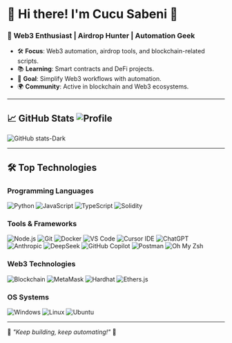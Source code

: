 # 🌟 Hi there! I'm **Cucu Sabeni** 👋  

### 🚀 **Web3 Enthusiast | Airdrop Hunter | Automation Geek**

- 🛠 **Focus**: Web3 automation, airdrop tools, and blockchain-related scripts.  
- 📚 **Learning**: Smart contracts and DeFi projects.  
- 🎯 **Goal**: Simplify Web3 workflows with automation.  
- 🌍 **Community**: Active in blockchain and Web3 ecosystems.

---

## 📈 **GitHub Stats** ![Profile](https://komarev.com/ghpvc/?username=mbrx10&style=flat&color=blue)

![GitHub stats-Dark](https://github-readme-stats.vercel.app/api?username=mbrx10&show_icons=true&theme=dark#gh-dark-mode-only)

---

## 🛠 **Top Technologies**

### Programming Languages
![Python](https://img.shields.io/badge/Python-3776AB?style=flat&logo=python&logoColor=white) 
![JavaScript](https://img.shields.io/badge/JavaScript-F7DF1E?style=flat&logo=javascript&logoColor=black) 
![TypeScript](https://img.shields.io/badge/TypeScript-007ACC?style=flat&logo=typescript&logoColor=white) 
![Solidity](https://img.shields.io/badge/Solidity-363636?style=flat&logo=solidity&logoColor=white)

### Tools & Frameworks
![Node.js](https://img.shields.io/badge/Node.js-339933?style=flat&logo=node.js&logoColor=white) 
![Git](https://img.shields.io/badge/Git-F05032?style=flat&logo=git&logoColor=white) 
![Docker](https://img.shields.io/badge/Docker-2496ED?style=flat&logo=docker&logoColor=white) 
![VS Code](https://img.shields.io/badge/VS%20Code-007ACC?style=flat&logo=visual-studio-code&logoColor=white) 
![Cursor IDE](https://img.shields.io/badge/Cursor%20IDE-2A2A72?style=flat&logo=cursor&logoColor=white) 
![ChatGPT](https://img.shields.io/badge/ChatGPT-1A1D4D?style=flat&logo=openai&logoColor=white) 
![Anthropic](https://img.shields.io/badge/Anthropic-0052CC?style=flat&logo=anthropic&logoColor=white) 
![DeepSeek](https://img.shields.io/badge/DeepSeek-551A8B?style=flat&logo=deepseek&logoColor=white) 
![GitHub Copilot](https://img.shields.io/badge/GitHub%20Copilot-1E7F66?style=flat&logo=github&logoColor=white)
![Postman](https://img.shields.io/badge/Postman-FF6C37?style=flat&logo=Postman&logoColor=white)
![Oh My Zsh](https://img.shields.io/badge/oh_my_zsh-1A2C34?style=flat&logo=ohmyzsh&logoColor=white)

### Web3 Technologies
![Blockchain](https://img.shields.io/badge/Blockchain-3C3C3D?style=flat&logo=ethereum&logoColor=white) 
![MetaMask](https://img.shields.io/badge/MetaMask-E2761B?style=flat&logo=metamask&logoColor=white) 
![Hardhat](https://img.shields.io/badge/Hardhat-F3BA2F?style=flat&logo=ethereum&logoColor=white) 
![Ethers.js](https://img.shields.io/badge/Ethers.js-764ABC?style=flat&logo=javascript&logoColor=white)

### OS Systems
![Windows](https://img.shields.io/badge/Windows-0078D6?style=flat&logo=windows&logoColor=white)
![Linux](https://img.shields.io/badge/Linux-FCC624?style=flat&logo=linux&logoColor=black)
![Ubuntu](https://img.shields.io/badge/Ubuntu-E95420?style=flat&logo=ubuntu&logoColor=white)

---

🚀 *"Keep building, keep automating!"* 🚀  
